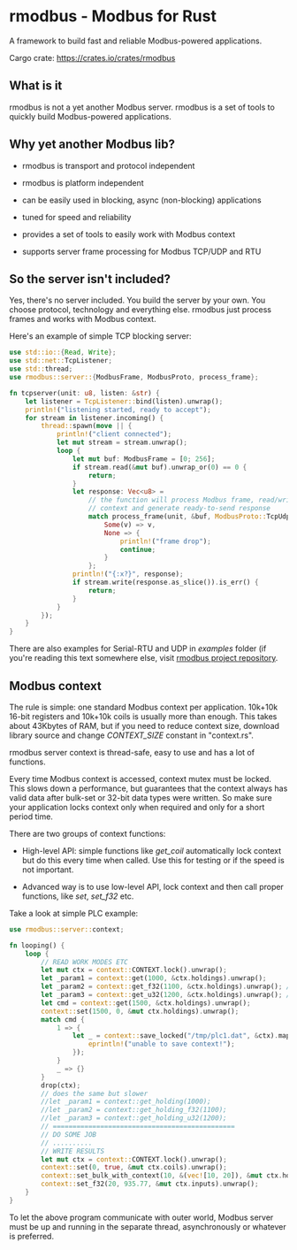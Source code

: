 # rmodbus - Modbus for Rust

A framework to build fast and reliable Modbus-powered applications.

Cargo crate: https://crates.io/crates/rmodbus

## What is it

rmodbus is not a yet another Modbus server. rmodbus is a set of tools to
quickly build Modbus-powered applications.

## Why yet another Modbus lib?

* rmodbus is transport and protocol independent

* rmodbus is platform independent

* can be easily used in blocking, async (non-blocking) applications

* tuned for speed and reliability

* provides a set of tools to easily work with Modbus context

* supports server frame processing for Modbus TCP/UDP and RTU

## So the server isn't included?

Yes, there's no server included. You build the server by your own. You choose
protocol, technology and everything else. rmodbus just process frames and works
with Modbus context.

Here's an example of simple TCP blocking server:

```rust
use std::io::{Read, Write};
use std::net::TcpListener;
use std::thread;
use rmodbus::server::{ModbusFrame, ModbusProto, process_frame};

fn tcpserver(unit: u8, listen: &str) {
    let listener = TcpListener::bind(listen).unwrap();
    println!("listening started, ready to accept");
    for stream in listener.incoming() {
        thread::spawn(move || {
            println!("client connected");
            let mut stream = stream.unwrap();
            loop {
                let mut buf: ModbusFrame = [0; 256];
                if stream.read(&mut buf).unwrap_or(0) == 0 {
                    return;
                }
                let response: Vec<u8> =
                    // the function will process Modbus frame, read/write
                    // context and generate ready-to-send response
                    match process_frame(unit, &buf, ModbusProto::TcpUdp) {
                        Some(v) => v,
                        None => {
                            println!("frame drop");
                            continue;
                        }
                    };
                println!("{:x?}", response);
                if stream.write(response.as_slice()).is_err() {
                    return;
                }
            }
        });
    }
}
```

There are also examples for Serial-RTU and UDP in *examples* folder (if you're
reading this text somewhere else, visit [rmodbus project
repository](https://github.com/alttch/rmodbus).

## Modbus context

The rule is simple: one standard Modbus context per application. 10k+10k 16-bit
registers and 10k+10k coils is usually more than enough. This takes about
43Kbytes of RAM, but if you need to reduce context size, download library
source and change *CONTEXT_SIZE* constant in "context.rs".

rmodbus server context is thread-safe, easy to use and has a lot of functions.

Every time Modbus context is accessed, context mutex must be locked. This slows
down a performance, but guarantees that the context always has valid data after
bulk-set or 32-bit data types were written. So make sure your application locks
context only when required and only for a short period time.

There are two groups of context functions:

* High-level API: simple functions like *get_coil* automatically lock context
  but do this every time when called. Use this for testing or if the speed is
  not important.

* Advanced way is to use low-level API, lock context and then call proper
  functions, like *set*, *set_f32* etc.

Take a look at simple PLC example:

```rust
use rmodbus::server::context;

fn looping() {
    loop {
        // READ WORK MODES ETC
        let mut ctx = context::CONTEXT.lock().unwrap();
        let _param1 = context::get(1000, &ctx.holdings).unwrap();
        let _param2 = context::get_f32(1100, &ctx.holdings).unwrap(); // ieee754 f32
        let _param3 = context::get_u32(1200, &ctx.holdings).unwrap(); // u32
        let cmd = context::get(1500, &ctx.holdings).unwrap();
        context::set(1500, 0, &mut ctx.holdings).unwrap();
        match cmd {
            1 => {
                let _ = context::save_locked("/tmp/plc1.dat", &ctx).map_err(|_| {
                    eprintln!("unable to save context!");
                });
            }
            _ => {}
        }
        drop(ctx);
        // does the same but slower
        //let _param1 = context::get_holding(1000);
        //let _param2 = context::get_holding_f32(1100);
        //let _param3 = context::get_holding_u32(1200);
        // ==============================================
        // DO SOME JOB
        // ..........
        // WRITE RESULTS
        let mut ctx = context::CONTEXT.lock().unwrap();
        context::set(0, true, &mut ctx.coils).unwrap();
        context::set_bulk_with_context(10, &(vec![10, 20]), &mut ctx.holdings).unwrap();
        context::set_f32(20, 935.77, &mut ctx.inputs).unwrap();
    }
}
```

To let the above program communicate with outer world, Modbus server must be up
and running in the separate thread, asynchronously or whatever is preferred.
